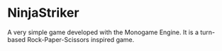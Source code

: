 # NinjaStriker

A very simple game developed with the Monogame Engine.
It is a turn-based Rock-Paper-Scissors inspired game.
